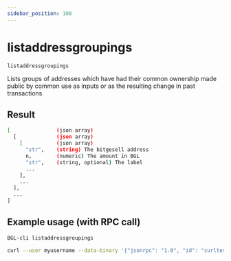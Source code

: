 ```yaml
---
sidebar_position: 108
---
```


# listaddressgroupings

`listaddressgroupings`

Lists groups of addresses which have had their common ownership made public by common use as inputs or as the resulting change in past transactions

## Result

```sh
[               (json array)
  [             (json array)
    [           (json array)
      "str",    (string) The bitgesell address
      n,        (numeric) The amount in BGL
      "str",    (string, optional) The label
      ...
    ],
    ...
  ],
  ...
]
```

## Example usage (with RPC call)

```sh
BGL-cli listaddressgroupings
```

```sh
curl --user myusername --data-binary '{"jsonrpc": "1.0", "id": "curltest", "method": "listaddressgroupings", "params": []}' -H 'content-type: text/plain;' http://127.0.0.1:8334/
```

